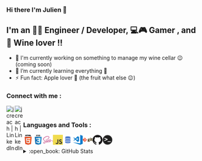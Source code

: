 ### Hi there I'm Julien 👋

## I'm an :man_technologist: Engineer / Developer, :computer::video_game: Gamer , and :wine_glass: Wine lover !!

- :construction: I'm currently working on something to manage my wine cellar :wink: (coming soon)
- :seedling: I’m currently learning everything 🤣
- :zap: Fun fact: Apple lover :green_apple: (the fruit what else :wink:)

### Connect with me :

[<img align="left" alt="jcreach | LinkedIn" width="22px" src="https://cdn.jsdelivr.net/npm/simple-icons@v3/icons/stackoverflow.svg" />][stackoverflow]
[<img align="left" alt="jcreach | LinkedIn" width="22px" src="https://cdn.jsdelivr.net/npm/simple-icons@v3/icons/linkedin.svg" />][linkedin]

<br />

### Languages and Tools :

<img align="left" alt="HTML5" width="26px" src="https://raw.githubusercontent.com/github/explore/80688e429a7d4ef2fca1e82350fe8e3517d3494d/topics/html/html.png" />
<img align="left" alt="CSS3" width="26px" src="https://raw.githubusercontent.com/github/explore/80688e429a7d4ef2fca1e82350fe8e3517d3494d/topics/css/css.png" />
<img align="left" alt="Sass" width="26px" src="https://raw.githubusercontent.com/github/explore/80688e429a7d4ef2fca1e82350fe8e3517d3494d/topics/sass/sass.png" />
<img align="left" alt="JavaScript" width="26px" src="https://raw.githubusercontent.com/github/explore/80688e429a7d4ef2fca1e82350fe8e3517d3494d/topics/javascript/javascript.png" />
<img align="left" alt="SQL" width="26px" src="https://raw.githubusercontent.com/github/explore/80688e429a7d4ef2fca1e82350fe8e3517d3494d/topics/sql/sql.png" />
<img align="left" alt="Visual Studio Code" width="26px" src="https://raw.githubusercontent.com/github/explore/80688e429a7d4ef2fca1e82350fe8e3517d3494d/topics/visual-studio-code/visual-studio-code.png" />
<img align="left" alt="Git" width="26px" src="https://raw.githubusercontent.com/github/explore/80688e429a7d4ef2fca1e82350fe8e3517d3494d/topics/git/git.png" />
<img align="left" alt="GitHub" width="26px" src="https://raw.githubusercontent.com/github/explore/78df643247d429f6cc873026c0622819ad797942/topics/github/github.png" />
<img align="left" alt="Terminal" width="26px" src="https://raw.githubusercontent.com/github/explore/80688e429a7d4ef2fca1e82350fe8e3517d3494d/topics/terminal/terminal.png" />

<br />
<br />

<details>
  <summary>:open_book: GitHub Stats</summary>

  <img align="left" alt="jcreach's GitHub Stats" src="https://github-readme-stats.codestackr.vercel.app/api?username=jcreach&show_icons=true&hide_border=true" />

</details>

[linkedin]: https://linkedin.com/in/JulienCreach
[stackoverflow]: https://stackoverflow.com/users/story/12343353